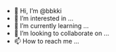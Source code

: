 - 👋 Hi, I’m @bbkki
- 👀 I’m interested in ...
- 🌱 I’m currently learning ...
- 💞️ I’m looking to collaborate on ...
- 📫 How to reach me ...
